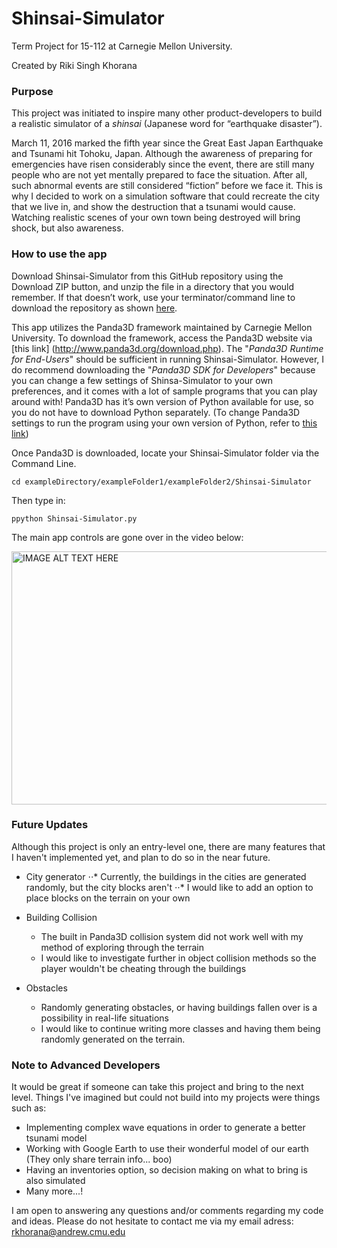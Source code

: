 # Shinsai-Simulator

Term Project for 15-112 at Carnegie Mellon University.

Created by Riki Singh Khorana

### Purpose
This project was initiated to inspire many other product-developers to build a realistic simulator of a _shinsai_ (Japanese word for “earthquake disaster”).

March 11, 2016 marked the fifth year since the Great East Japan Earthquake and Tsunami hit Tohoku, Japan. Although the awareness of preparing for emergencies have risen considerably since the event, there are still many people who are not yet mentally prepared to face the situation. After all, such abnormal events are still considered “fiction” before we face it. This is why I decided to work on a simulation software that could recreate the city that we live in, and show the destruction that a tsunami would cause. Watching realistic scenes of your own town being destroyed will bring shock, but also awareness.

### How to use the app
Download Shinsai-Simulator from this GitHub repository using the Download ZIP button, and unzip the file in a directory that you would remember. If that doesn’t work, use your terminator/command line to download the repository as shown [here](https://help.github.com/articles/importing-a-git-repository-using-the-command-line/).

This app utilizes the Panda3D framework maintained by Carnegie Mellon University. To download the framework, access the Panda3D website via [this link] (http://www.panda3d.org/download.php). The "_Panda3D Runtime for End-Users_" should be sufficient in running Shinsai-Simulator. However, I do recommend downloading the "_Panda3D SDK for Developers_" because you can change a few settings of Shinsa-Simulator to your own preferences, and it comes with a lot of sample programs that you can play around with! Panda3D has it’s own version of Python available for use, so you do not have to download Python separately. (To change Panda3D settings to run the program using your own version of Python, refer to [this link](https://www.panda3d.org/manual/index.php/General_Preparation))

Once Panda3D is downloaded, locate your Shinsai-Simulator folder via the Command Line.

`cd exampleDirectory/exampleFolder1/exampleFolder2/Shinsai-Simulator`

Then type in:

`ppython Shinsai-Simulator.py`


The main app controls are gone over in the video below:

<a href="http://www.youtube.com/watch?feature=player_embedded&v=ns1BbU5z5jE
" target="_blank"><img src="http://img.youtube.com/vi/ns1BbU5z5jE/0.jpg" 
alt="IMAGE ALT TEXT HERE" width="540" height="405" border="0" /></a>

### Future Updates
Although this project is only an entry-level one, there are many features that I haven't implemented yet, and plan to do so in the near future.

* City generator
⋅⋅* Currently, the buildings in the cities are generated randomly, but the city blocks aren't
⋅⋅* I would like to add an option to place blocks on the terrain on your own


* Building Collision
  * The built in Panda3D collision system did not work well with my method of exploring through the terrain
  * I would like to investigate further in object collision methods so the player wouldn't be cheating through the buildings

* Obstacles
  * Randomly generating obstacles, or having buildings fallen over is a possibility in real-life situations
  * I would like to continue writing more classes and having them being randomly generated on the terrain.

### Note to Advanced Developers
It would be great if someone can take this project and bring to the next level. Things I've imagined but could not build into my projects were things such as:

* Implementing complex wave equations in order to generate a better tsunami model
* Working with Google Earth to use their wonderful model of our earth (They only share terrain info... boo)
* Having an inventories option, so decision making on what to bring is also simulated
* Many more...!

I am open to answering any questions and/or comments regarding my code and ideas.
Please do not hesitate to contact me via my email adress: rkhorana@andrew.cmu.edu
